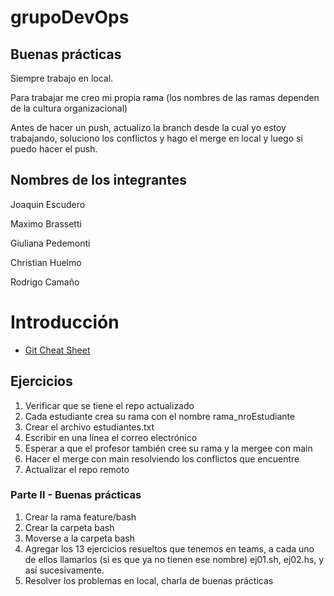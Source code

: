 # grupoDevOps

## Buenas prácticas
Siempre trabajo en local.

Para trabajar me creo mi propia rama (los nombres de las ramas dependen de la cultura organizacional)

Antes de hacer un push, actualizo la branch desde la cual yo estoy trabajando, soluciono los conflictos y hago el merge en local y luego si puedo hacer el push.

## Nombres de los integrantes

Joaquin Escudero 

Maximo Brassetti

Giuliana Pedemonti 

Christian Huelmo

Rodrigo Camaño

# Introducción

- [Git Cheat Sheet](https://education.github.com/git-cheat-sheet-education.pdf)

## Ejercicios
1. Verificar que se tiene el repo actualizado
2. Cada estudiante crea su rama con el nombre rama_nroEstudiante
3. Crear el archivo estudiantes.txt
4. Escribir en una línea el correo electrónico
5. Esperar a que el profesor también cree su rama y la mergee con main
6. Hacer el merge con main resolviendo los conflictos que encuentre
7. Actualizar el repo remoto

### Parte II - Buenas prácticas
1. Crear la rama feature/bash
2. Crear la carpeta bash
3. Moverse a la carpeta bash
4. Agregar los 13 ejercicios resueltos que tenemos en teams, a cada uno de ellos llamarlos (si es que ya no tienen ese nombre) ej01.sh, ej02.hs, y así sucesivamente.
5. Resolver los problemas en local, charla de buenas prácticas
